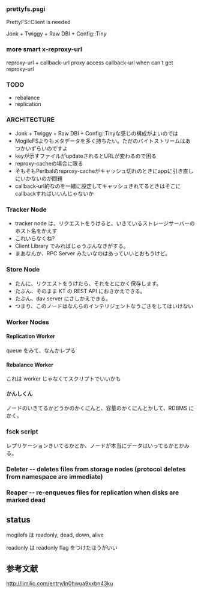 ### prettyfs.psgi
PrettyFS::Client is needed

Jonk + Twiggy + Raw DBI + Config::Tiny

### more smart x-reproxy-url

reproxy-url + callback-url
proxy access callback-url when can't get reproxy-url

### TODO
 * rebalance
 * replication

### ARCHITECTURE
* Jonk + Twiggy + Raw DBI + Config::Tinyな感じの構成がよいのでは
* MogileFSよりもメタデータを多く持ちたい。ただのバイトストリームはあつかいずらいのですよ
* keyが示すファイルがupdateされるとURLが変わるので困る
* reproxy-cacheの場合に限る
* そもそもPerlbalのreproxy-cacheがキャッシュ切れのときにappに引き直しにいかないのが問題
* callback-url的なのを一緒に設定してキャッシュきれてるときはそこにcallbackすればいいんじゃないか

### Tracker Node

* tracker node は、リクエストをうけると、いきているストレージサーバーのホスト名をかえす
* これいらなくね?
* Client Library でみればじゅうぶんなきがする。
* まあなんか、RPC Server みたいなのはあっていいとおもうけど。

### Store Node

* たんに、リクエストをうけたら、それをとにかく保存します。
* たぶん、そのまま KT の REST API におきかえできる。
* たぶん、dav server にさしかえできる。
* つまり、このノードはなんらのインテリジェントなうごきをしてはいけない

### Worker Nodes

#### Replication Worker

queue をみて、なんかレプる

#### Rebalance Worker

これは worker じゃなくてスクリプトでいいかも

#### かんしくん

ノードのいきてるかどうかのかくにんと、容量のかくにんとかして、RDBMS にかく。

### fsck script

レプリケーションきいてるかとか、ノードが本当にデータはいってるかとかみる。

### Deleter -- deletes files from storage nodes (protocol deletes from namespace are immediate)
### Reaper -- re-enqueues files for replication when disks are marked dead

## status
mogilefs は readonly, dead, down, alive

readonly は readonly flag をつけたほうがいい

## 参考文献
http://limilic.com/entry/ln0hwua9xxbn43ku
